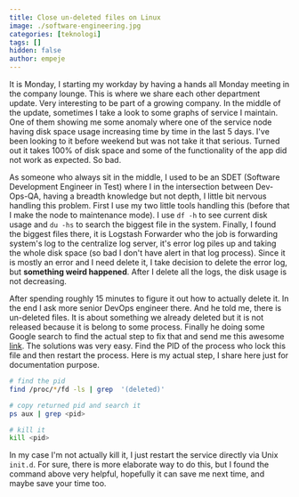 ```yaml
---
title: Close un-deleted files on Linux
image: ./software-engineering.jpg
categories: [teknologi]
tags: []
hidden: false
author: empeje
---
```


It is Monday, I starting my workday by having a hands all Monday meeting in the company lounge. This is where we share each other department update. Very interesting to be part of a growing company. In the middle of the update, sometimes I take a look to some graphs of service I maintain. One of them showing me some anomaly where one of the service node having disk space usage increasing time by time in the last 5 days. I've been looking to it before weekend but was not take it that serious. Turned out it takes 100% of disk space and some of the functionality of the app did not work as expected. So bad.

As someone who always sit in the middle, I used to be an SDET (Software Development Engineer in Test) where I in the intersection between Dev-Ops-QA, having a breadth knowledge but not depth, I little bit nervous handling this problem. First I use my two little tools handling this (before that I make the node to maintenance mode). I use `df -h` to see current disk usage and `du -hs` to search the biggest file in the system. Finally, I found the biggest files there, it is Logstash Forwarder who the job is forwarding system's log to the centralize log server, it's error log piles up and taking the whole disk space (so bad I don't have alert in that log process). Since it is mostly an error and I need delete it, I take decision to delete the error log, but **something weird happened**. After I delete all the logs, the disk usage is not decreasing.

After spending roughly 15 minutes to figure it out how to actually delete it. In the end I ask more senior DevOps engineer there. And he told me, there is un-deleted files. It is about something we already deleted but it is not released because it is belong to some process. Finally he doing some Google search to find the actual step to fix that and send me this awesome [link][DELETE_FILES_DISCUSSION]. The solutions was very easy. Find the PID of the process who lock this file and then restart the process. Here is my actual step, I share here just for documentation purpose.

```bash
# find the pid
find /proc/*/fd -ls | grep  '(deleted)'

# copy returned pid and search it
ps aux | grep <pid>

# kill it
kill <pid>
```

In my case I'm not actually kill it, I just restart the service directly via Unix `init.d`. For sure, there is more elaborate way to do this, but I found the command above very helpful, hopefully it can save me next time, and maybe save your time too.

[DELETE_FILES_DISCUSSION]: https://unix.stackexchange.com/questions/68523/find-and-remove-large-files-that-are-open-but-have-been-deleted
